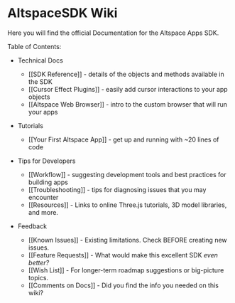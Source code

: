 # AltspaceSDK Wiki

Here you will find the official Documentation for the Altspace Apps SDK.

Table of Contents:

* Technical Docs
    * [[SDK Reference]] - details of the objects and methods available in the SDK
    * [[Cursor Effect Plugins]] - easily add cursor interactions to your app objects
    * [[Altspace Web Browser]] - intro to the custom browser that will run your apps

* Tutorials
    * [[Your First Altspace App]] - get up and running with ~20 lines of code

* Tips for Developers
    * [[Workflow]] - suggesting development tools and best practices for building apps
    * [[Troubleshooting]] - tips for diagnosing issues that you may encounter
    * [[Resources]] - Links to online Three.js tutorials, 3D model libraries, and more.

* Feedback
    * [[Known Issues]] - Existing limitations. Check BEFORE creating new issues.
    * [[Feature Requests]] - What would make this excellent SDK *even better?*  
    * [[Wish List]] - For longer-term roadmap suggestions or big-picture topics.
    * [[Comments on Docs]] - Did you find the info you needed on this wiki?

[Repo README]: https://github.com/AltspaceVR/AltspaceSDK